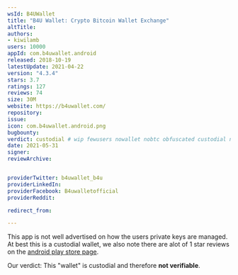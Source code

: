```yaml
---
wsId: B4UWallet
title: "B4U Wallet: Crypto Bitcoin Wallet Exchange"
altTitle: 
authors:
- kiwilamb
users: 10000
appId: com.b4uwallet.android
released: 2018-10-19
latestUpdate: 2021-04-22
version: "4.3.4"
stars: 3.7
ratings: 127
reviews: 74
size: 30M
website: https://b4uwallet.com/
repository: 
issue: 
icon: com.b4uwallet.android.png
bugbounty: 
verdict: custodial # wip fewusers nowallet nobtc obfuscated custodial nosource nonverifiable reproducible bounty defunct
date: 2021-05-31
signer: 
reviewArchive:


providerTwitter: b4uwallet_b4u
providerLinkedIn: 
providerFacebook: B4uwalletofficial
providerReddit: 

redirect_from:

---
```



This app is not well advertised on how the users private keys are managed.
At best this is a custodial wallet, we also note there are alot of 1 star reviews on the [android play store page](https://play.google.com/store/apps/details?id=com.b4uwallet.android&showAllReviews=true).

Our verdict: This "wallet" is custodial and therefore **not verifiable**.
